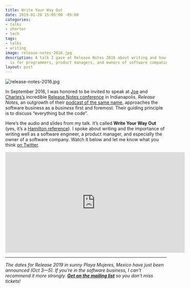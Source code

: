 ```yaml
---
title: Write Your Way Out
date: 2019-01-28 15:05:00 -05:00
categories:
- talks
- shorter
- tech
tags:
- talks
- writing
image: release-notes-2016.jpg
description: A talk I gave at Release Notes 2016 about writing and how important it
  is for programmers, product managers, and owners of software companies.
layout: post
---
```


![release-notes-2016.jpg](/uploads/release-notes-2016.jpg)

In September 2016, I was honored to be invited to speak at [Joe](http://www.joecieplinski.com) and [Charles’s](https://dazeend.org) incredible [Release Notes conference](https://2019.releasenotes.tv) in Indianapolis. _Release Notes_, an outgrowth of their [podcast of the same name](https://releasenotes.tv), approaches the software business as a _business_ first and foremost. Their guiding principle is to discuss “everything but the code”.

<!-- more -->

Here’s the audio and slides from my talk. It’s called **Write Your Way Out** (yes, it’s a [Hamilton reference](https://www.youtube.com/watch?v=_zhR6d6LDzM)). I spoke about writing and the importance of writing well as a software engineer, a product manager, and especially the owner of a software company. Watch it below and let me know what you think [on Twitter](https://twitter.com/mb).

<p><div class='embed-container'><iframe width="560" height="315" src="https://www.youtube-nocookie.com/embed/W5IfEAncPPI" frameborder="0" allow="accelerometer; autoplay; encrypted-media; gyroscope; picture-in-picture" allowfullscreen></iframe></div></p>


---

_The dates for Release 2019 in sunny Playa Mujeres, Mexico have just been announced (Oct 3—5). If you’re in the software business, I can’t recommend it more strongly. [**Get on the mailing list**](https://us8.list-manage.com/subscribe?u=1549cb1ea37de6fd9c08ad50b&id=6868dbc6cd) so you don’t miss tickets!_
